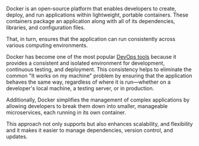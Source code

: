 Docker is an open-source platform that enables developers to create, deploy, and run applications within lightweight, portable containers. These containers package an application along with all of its dependencies, libraries, and configuration files.

That, in turn, ensures that the application can run consistently across various computing environments.

Docker has become one of the most popular [DevOps tools](https://roadmap.sh/devops/tools) because it provides a consistent and isolated environment for development, continuous testing, and deployment. This consistency helps to eliminate the common "It works on my machine" problem by ensuring that the application behaves the same way, regardless of where it is run—whether on a developer's local machine, a testing server, or in production.

Additionally, Docker simplifies the management of complex applications by allowing developers to break them down into smaller, manageable microservices, each running in its own container.

This approach not only supports but also enhances scalability, and flexibility and it makes it easier to manage dependencies, version control, and updates.
